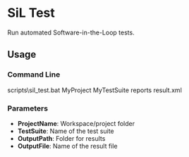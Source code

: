 # SiL Test

Run automated Software-in-the-Loop tests.

## Usage

### Command Line
scripts\sil_test.bat MyProject MyTestSuite reports result.xml

### Parameters
- **ProjectName**: Workspace/project folder
- **TestSuite**: Name of the test suite
- **OutputPath**: Folder for results
- **OutputFile**: Name of the result file
